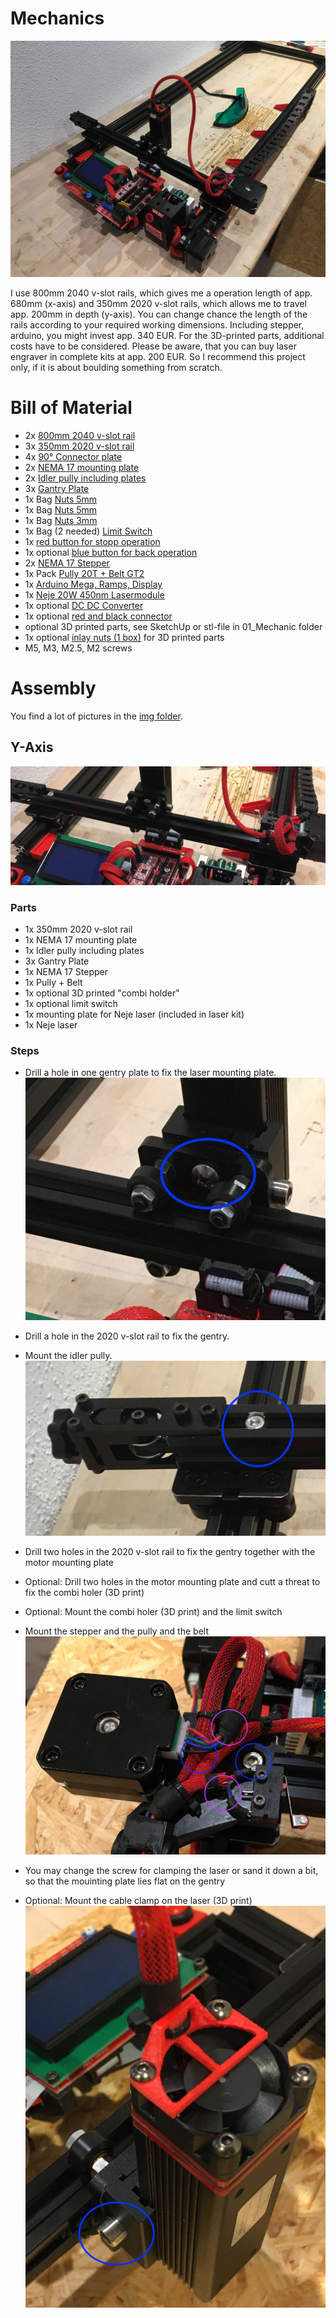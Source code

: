 # Mechanics


![Total_01](https://github.com/ThomasHeb/2AxisLaserCutter/blob/main/img/Total_01.JPG)

I use 800mm 2040 v-slot rails, which gives me a operation length of app. 680mm (x-axis) and 350mm 2020 v-slot rails, which allows me to travel app. 200mm in depth (y-axis). You can change chance the length of the rails according to your required working dimensions.
Including stepper, arduino, you might invest app. 340 EUR. For the 3D-printed parts, additional costs have to be considered.
Please be aware, that you can buy laser engraver in complete kits at app. 200 EUR. So I recommend this project only, if it is about boulding something from scratch.


# Bill of Material
- 2x [800mm 2040 v-slot rail](https://de.banggood.com/Machifit-100-1000mm-Black-2040-V-Slot-Aluminum-Profile-Extrusion-Frame-for-CNC-Tool-DIY-p-1342020.html?rmmds=myorder&cur_warehouse=CN&ID=527877)
- 3x [350mm 2020 v-slot rail](https://de.banggood.com/Machifit-Black-2020-V-Slot-Aluminum-Profile-Extrusion-Frame-for-CNC-Laser-Engraving-Machine-p-1341703.html?rmmds=myorder&cur_warehouse=CN&ID=515970)
- 4x [90° Connector plate](https://de.banggood.com/Machifit-5-Holes-Aluminum-Profile-Connector-Joint-Plate-Corner-Bracket-for-2020-Aluminum-Profile-p-1350953.html?rmmds=myorder&cur_warehouse=CN)
- 2x [NEMA 17 mounting plate](https://de.banggood.com/Machfit-Aluminum-Nema-17-Stepper-Motor-Mount-Plate-for-CNC-Machine-V-slot-Aluminum-Extrusions-Profile-CNC-Parts-p-1470310.html?rmmds=detail-topright-recommendation&cur_warehouse=CN)
- 2x [Idler pully including plates](https://de.banggood.com/TWO-TREES-Black-2020-Profile-X-axis-Synchronous-Belt-Stretch-Straighten-Tensioner-for-3D-Printer-p-1581141.html?rmmds=myorder&cur_warehouse=CN)
- 3x [Gantry Plate](https://de.banggood.com/Machifit-V-Slot-V-Gantry-Plat-Special-Slide-Plate-Five-Roulette-for-2040-Aluminum-Profile-p-1380194.html?rmmds=detail-topright-recommendation&cur_warehouse=CN)
- 1x Bag [Nuts 5mm](https://de.banggood.com/Drillpro-50pcs-M5-T-Sliding-Nut-Zinc-Plated-Carbon-Steel-T-Sliding-Nut-for-2020-Aluminum-Profile-p-1048439.html?rmmds=myorder&cur_warehouse=CN)
- 1x Bag [Nuts 5mm](https://de.banggood.com/Drillpro-100pcs-M5-Hammer-Nut-Nickel-Plated-Carbon-Steel-Aluminum-Connector-T-Fastener-Sliding-Nut-p-1048442.html?rmmds=myorder&cur_warehouse=CN)
- 1x Bag [Nuts 3mm](https://de.banggood.com/Drillpro-50pcs-M3-T-Sliding-Nut-Zinc-Plated-Carbon-Steel-T-Sliding-Nut-for-2020-Aluminum-Profile-p-1081131.html?rmmds=myorder&cur_warehouse=CN)
- 1x Bag (2 needed) [Limit Switch](https://de.banggood.com/10Pcs-Micro-Limit-Switch-Roller-Lever-5A-125V-Open-Close-Switch-p-945733.html?cur_warehouse=CN&rmmds=search)
- 1x [red button for stopp operation](https://de.banggood.com/Car-Auto-Momentary-OFF-ON-Push-Round-Button-Horn-Switch-Multicolor-p-927835.html?rmmds=detail-left-hotproducts&cur_warehouse=CN&ID=224)
- 1x optional [blue button for back operation](https://de.banggood.com/Car-Auto-Momentary-OFF-ON-Push-Round-Button-Horn-Switch-Multicolor-p-927835.html?rmmds=detail-left-hotproducts&cur_warehouse=CN&ID=224)
- 2x [NEMA 17 Stepper](https://de.banggood.com/17HS4023-12V-Nema-17-2-Phase-Stepper-Motor-For-Extruder-3D-Printer-Motor-p-1368552.html?rmmds=myorder&cur_warehouse=CN)
- 1x Pack [Pully 20T + Belt GT2](https://de.banggood.com/20T-GT2-Aluminium-Timing-Pulley-2GT-5M-Belt-For-RepRap-Prusa-Mendel-3D-Printer-p-1081330.html?cur_warehouse=CN&rmmds=search)
- 1x [Arduino Mega, Ramps, Display](https://www.amazon.de/Drucker-1-4-Controller-Mega2560-R3-A4988-mit-Kühlkörper/dp/B07DJ3WBCP/ref=sr_1_1_sspa?__mk_de_DE=ÅMÅŽÕÑ&dchild=1&keywords=ramps+1.4)
- 1x [Neje 20W 450nm Lasermodule](https://de.banggood.com/NEJE-20W-Laser-Module-DIY-Kit-450nm-Professional-Continuous-5_5W-Laser-Cutting-Engraving-Module-Blue-Light-with-TTL-or-PWM-Modulation-for-Laser-Cutting-or-Engraving-Machine-CNC-DIY-Laser-Compatible-with-Arduino-p-1678967.html?rmmds=myorder&cur_warehouse=CN)
- 1x optional [DC DC Converter](https://www.amazon.de/gp/product/B00HV4EPG8/ref=ppx_yo_dt_b_asin_title_o01_s01?ie=UTF8&psc=1)
- 1x optional [red and black connector](https://www.amazon.de/GTIWUNG-Bananenbuchse-Bananensteckdose-Verstärkeranschluss-Bananenstecker)
- optional 3D printed parts, see SketchUp or stl-file in 01_Mechanic folder
- 1x optional [inlay nuts (1 box)](https://www.amazon.de/gp/product/B082KFQV71/ref=ppx_yo_dt_b_asin_title_o03_s00?ie=UTF8&psc=1) for 3D printed parts
- M5, M3, M2.5, M2 screws



# Assembly

You find a lot of pictures in the [img folder](https://github.com/ThomasHeb/2AxisLaserCutter/blob/main/img/).


## Y-Axis
![Mechanic_12](https://github.com/ThomasHeb/2AxisLaserCutter/blob/main/img/Mechanic_12.JPG)

### Parts
- 1x 350mm 2020 v-slot rail
- 1x NEMA 17 mounting plate
- 1x Idler pully including plates
- 3x Gantry Plate
- 1x NEMA 17 Stepper
- 1x Pully + Belt
- 1x optional 3D printed "combi holder"
- 1x optional limit switch
- 1x mounting plate for Neje laser (included in laser kit)
- 1x Neje laser

### Steps
- Drill a hole in one gentry plate to fix the laser mounting plate.
  ![Mechanic_13](https://github.com/ThomasHeb/2AxisLaserCutter/blob/main/img/Mechanic_13.JPG)

- Drill a hole in the 2020 v-slot rail to fix the gentry.
- Mount the idler pully.
  ![Mechanic_14](https://github.com/ThomasHeb/2AxisLaserCutter/blob/main/img/Mechanic_14.JPG)

- Drill two holes in the 2020 v-slot rail to fix the gentry together with the motor mounting plate
- Optional: Drill two holes in the motor mounting plate and cutt a threat to fix the combi holer (3D print)
- Optional: Mount the combi holer (3D print) and the limit switch
- Mount the stepper and the pully and the belt
  ![Mechanic_15](https://github.com/ThomasHeb/2AxisLaserCutter/blob/main/img/Mechanic_15.JPG)

- You may change the screw for clamping the laser or sand it down a bit, so that the mouinting plate lies flat on the gentry 
- Optional: Mount the cable clamp on the laser (3D print)
  ![Mechanic_16](https://github.com/ThomasHeb/2AxisLaserCutter/blob/main/img/Mechanic_16.JPG)


